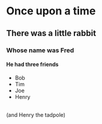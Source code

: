 # Once upon a time
## There was a little rabbit
### Whose name was Fred
#### He had three friends 
* Bob
* Tim 
* Joe 
* Henry <br />
<br />  
(and Henry the tadpole)
